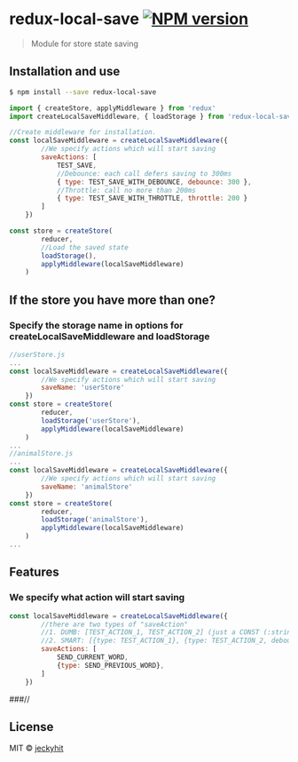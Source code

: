 # redux-local-save [![NPM version](https://badge.fury.io/js/redux-local-save.svg)](https://npmjs.org/package/get-server-response-time)

> Module for store state saving

## Installation and use

```sh
$ npm install --save redux-local-save
```
```js
import { createStore, applyMiddleware } from 'redux'
import createLocalSaveMiddleware, { loadStorage } from 'redux-local-save'

//Create middleware for installation.
const localSaveMiddleware = createLocalSaveMiddleware({
        //We specify actions which will start saving
        saveActions: [
            TEST_SAVE,
            //Debounce: each call defers saving to 300ms
            { type: TEST_SAVE_WITH_DEBOUNCE, debounce: 300 },
            //Throttle: call no more than 200ms
            { type: TEST_SAVE_WITH_THROTTLE, throttle: 200 }
        ]
    })

const store = createStore(
        reducer,
        //Load the saved state
        loadStorage(),
        applyMiddleware(localSaveMiddleware)
    )
```

## If the store you have more than one?
### Specify the storage name in options for createLocalSaveMiddleware and loadStorage
```js
//userStore.js
...
const localSaveMiddleware = createLocalSaveMiddleware({
        //We specify actions which will start saving
        saveName: 'userStore'
    })
const store = createStore(
        reducer,
        loadStorage('userStore'),
        applyMiddleware(localSaveMiddleware)
    )
...
//animalStore.js
...
const localSaveMiddleware = createLocalSaveMiddleware({
        //We specify actions which will start saving
        saveName: 'animalStore'
    })
const store = createStore(
        reducer,
        loadStorage('animalStore'),
        applyMiddleware(localSaveMiddleware)
    )
...
```

## Features

### We specify what action will start saving
```js
const localSaveMiddleware = createLocalSaveMiddleware({
        //there are two types of "saveAction"
        //1. DUMB: [TEST_ACTION_1, TEST_ACTION_2] (just a CONST (:string) means type action)
        //2. SMART: [{type: TEST_ACTION_1}, {type: TEST_ACTION_2, debounce: 1000}] (for example, it is possible to pass additional parameters)
        saveActions: [
            SEND_CURRENT_WORD,
            {type: SEND_PREVIOUS_WORD},
        ]
    })
```

###//


## License

MIT © [jeckyhit](https://github.com/jeckyhit)